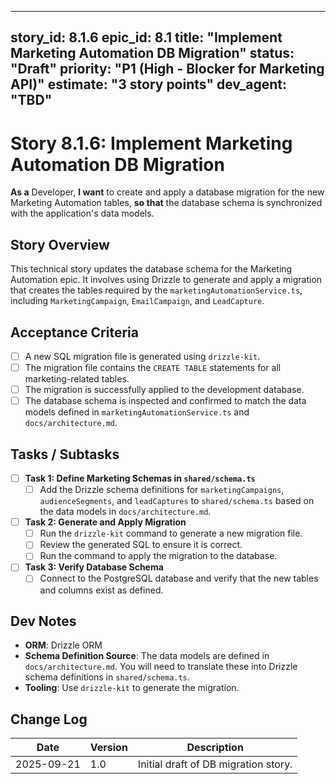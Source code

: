 
---
story_id: 8.1.6
epic_id: 8.1
title: "Implement Marketing Automation DB Migration"
status: "Draft"
priority: "P1 (High - Blocker for Marketing API)"
estimate: "3 story points"
dev_agent: "TBD"
---

# Story 8.1.6: Implement Marketing Automation DB Migration

**As a** Developer,
**I want** to create and apply a database migration for the new Marketing Automation tables,
**so that** the database schema is synchronized with the application's data models.

## Story Overview

This technical story updates the database schema for the Marketing Automation epic. It involves using Drizzle to generate and apply a migration that creates the tables required by the `marketingAutomationService.ts`, including `MarketingCampaign`, `EmailCampaign`, and `LeadCapture`.

## Acceptance Criteria

- [ ] A new SQL migration file is generated using `drizzle-kit`.
- [ ] The migration file contains the `CREATE TABLE` statements for all marketing-related tables.
- [ ] The migration is successfully applied to the development database.
- [ ] The database schema is inspected and confirmed to match the data models defined in `marketingAutomationService.ts` and `docs/architecture.md`.

## Tasks / Subtasks

- [ ] **Task 1: Define Marketing Schemas in `shared/schema.ts`**
    - [ ] Add the Drizzle schema definitions for `marketingCampaigns`, `audienceSegments`, and `leadCaptures` to `shared/schema.ts` based on the data models in `docs/architecture.md`.

- [ ] **Task 2: Generate and Apply Migration**
    - [ ] Run the `drizzle-kit` command to generate a new migration file.
    - [ ] Review the generated SQL to ensure it is correct.
    - [ ] Run the command to apply the migration to the database.

- [ ] **Task 3: Verify Database Schema**
    - [ ] Connect to the PostgreSQL database and verify that the new tables and columns exist as defined.

## Dev Notes

-   **ORM**: Drizzle ORM
-   **Schema Definition Source**: The data models are defined in `docs/architecture.md`. You will need to translate these into Drizzle schema definitions in `shared/schema.ts`.
-   **Tooling**: Use `drizzle-kit` to generate the migration.

## Change Log

| Date       | Version | Description                        |
|------------|---------|------------------------------------|
| 2025-09-21 | 1.0     | Initial draft of DB migration story. |
